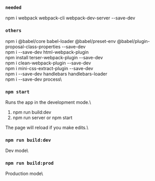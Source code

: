 ### `needed`
npm i webpack webpack-cli webpack-dev-server --save-dev


### `others`
npm i @babel/core babel-loader @babel/preset-env @babel/plugin-proposal-class-properties --save-dev\
npm i --save-dev html-webpack-plugin\
npm install terser-webpack-plugin --save-dev\
npm i clean-webpack-plugin --save-dev\
npm i mini-css-extract-plugin --save-dev\
npm i --save-dev  handlebars handlebars-loader\
npm i --save-dev process\


### `npm start`

Runs the app in the development mode.\
1. npm run build:dev
2. npm run server or npm start


The page will reload if you make edits.\

### `npm run build:dev`
Dev mode\

### `npm run build:prod`
Production mode\